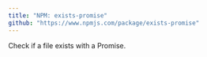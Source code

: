 ```yaml
---
title: "NPM: exists-promise"
github: "https://www.npmjs.com/package/exists-promise"
---
```


Check if a file exists with a Promise.
